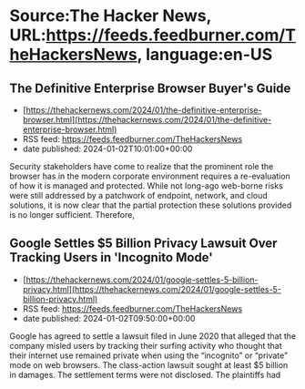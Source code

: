 # Source:The Hacker News, URL:https://feeds.feedburner.com/TheHackersNews, language:en-US

## The Definitive Enterprise Browser Buyer's Guide
 - [https://thehackernews.com/2024/01/the-definitive-enterprise-browser.html](https://thehackernews.com/2024/01/the-definitive-enterprise-browser.html)
 - RSS feed: https://feeds.feedburner.com/TheHackersNews
 - date published: 2024-01-02T10:01:00+00:00

Security stakeholders have come to realize that the prominent role the browser has in the modern corporate environment requires a re-evaluation of how it is managed and protected. While not long-ago web-borne risks were still addressed by a patchwork of endpoint, network, and cloud solutions, it is now clear that the partial protection these solutions provided is no longer sufficient. Therefore,

## Google Settles $5 Billion Privacy Lawsuit Over Tracking Users in 'Incognito Mode'
 - [https://thehackernews.com/2024/01/google-settles-5-billion-privacy.html](https://thehackernews.com/2024/01/google-settles-5-billion-privacy.html)
 - RSS feed: https://feeds.feedburner.com/TheHackersNews
 - date published: 2024-01-02T09:50:00+00:00

Google has agreed to settle a lawsuit&nbsp;filed in June 2020&nbsp;that alleged that the company misled users by tracking their surfing activity who thought that their internet use remained private when using the “incognito” or “private” mode on web browsers.
The&nbsp;class-action lawsuit&nbsp;sought at least $5 billion in damages. The settlement terms were not disclosed.
The plaintiffs had

